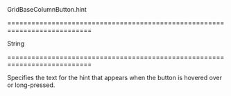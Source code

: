 <!--id-->GridBaseColumnButton.hint<!--/id-->
===========================================================================
<!--type-->String<!--/type-->
===========================================================================

<!--shortDescription-->
Specifies the text for the hint that appears when the button is hovered over or long-pressed.
<!--/shortDescription-->

<!--fullDescription-->

<!--/fullDescription-->